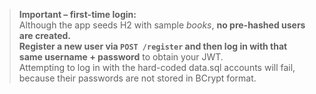 > **Important – first-time login:**  
> Although the app seeds H2 with sample *books*, **no pre-hashed users are created.**  
> **Register a new user via `POST /register` and then log in with that same username + password** to obtain your JWT.  
> Attempting to log in with the hard-coded data.sql accounts will fail, because their passwords are not stored in BCrypt format.
